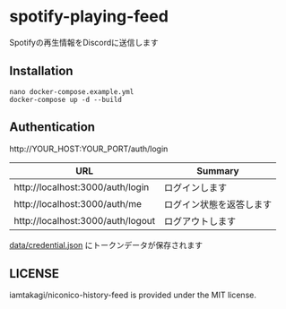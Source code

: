# spotify-playing-feed

Spotifyの再生情報をDiscordに送信します

## Installation

```
nano docker-compose.example.yml
docker-compose up -d --build
```

## Authentication
http://YOUR_HOST:YOUR_PORT/auth/login

URL | Summary
---- | ----
http://localhost:3000/auth/login | ログインします
http://localhost:3000/auth/me | ログイン状態を返答します
http://localhost:3000/auth/logout | ログアウトします

[data/credential.json](data/credential.json) にトークンデータが保存されます

## LICENSE
iamtakagi/niconico-history-feed is provided under the MIT license.
